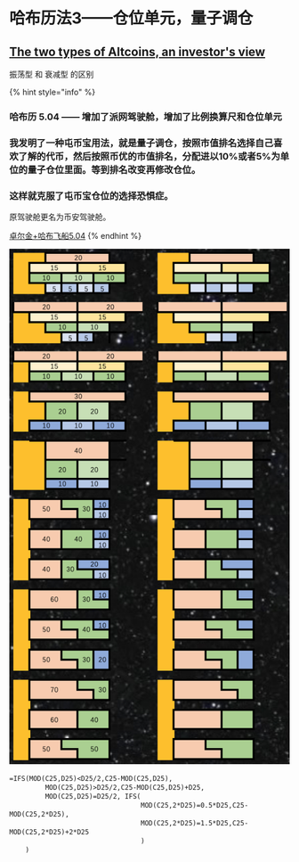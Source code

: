 # 哈布历法3——仓位单元，量子调仓

## [The two types of Altcoins, an investor's view](https://woobull.com/the-two-types-of-altcoins-an-investors-view/)

振荡型 和 衰减型 的区别

{% hint style="info" %}
### 哈布历 5.04 —— 增加了派网驾驶舱，增加了比例换算尺和仓位单元

### **我发明了一种屯币宝用法，就是量子调仓，按照市值排名选择自己喜欢了解的代币，然后按照币优的市值排名，分配进以10%或者5%为单位的量子仓位里面。等到排名改变再修改仓位。**

### **这样就克服了屯币宝仓位的选择恐惧症。**

原驾驶舱更名为币安驾驶舱。

[卓尔金+哈布飞船5.04](https://share.weiyun.com/F5Zb2drW)
{% endhint %}

![](../../../.gitbook/assets/ping-mu-kuai-zhao-20210902-xia-wu-3.52.15.png)

```text
=IFS(MOD(C25,D25)<D25/2,C25-MOD(C25,D25),
         MOD(C25,D25)>D25/2,C25-MOD(C25,D25)+D25,
         MOD(C25,D25)=D25/2, IFS(
                                 MOD(C25,2*D25)=0.5*D25,C25-MOD(C25,2*D25),
                                 MOD(C25,2*D25)=1.5*D25,C25-MOD(C25,2*D25)+2*D25
                                 )
    )
```

